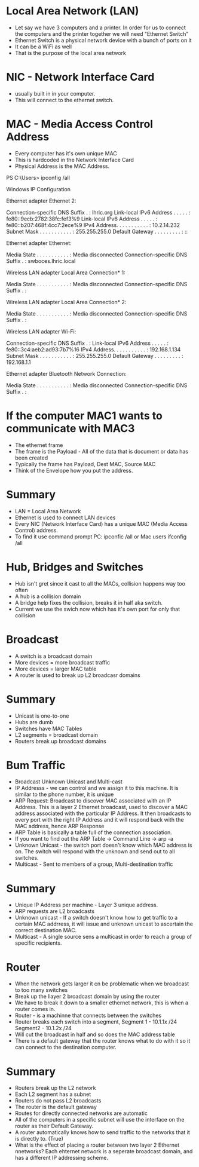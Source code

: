 # Local Area Network (LAN)
- Let say we have 3 computers and a printer. In order for us to connect the computers and the printer together we will need "Ethernet Switch"
- Ethernet Switch is a physical network device with a bunch of ports on it
- It can be a WiFi as well
- That is the purpose of the local area network

# NIC - Network Interface Card
- usually built in in your computer. 
- This will connect to the ethernet switch.

# MAC - Media Access Control Address
- Every computer has it's own unique MAC 
- This is hardcoded in the Network Interface Card
- Physical Address is the MAC Address. 

PS C:\Users> ipconfig /all

Windows IP Configuration


Ethernet adapter Ethernet 2:

   Connection-specific DNS Suffix  . : lhric.org
   Link-local IPv6 Address . . . . . : fe80::9ecb:2782:38fc:fef3%9
   Link-local IPv6 Address . . . . . : fe80::b207:468f:4cc7:2ece%9
   IPv4 Address. . . . . . . . . . . : 10.2.14.232
   Subnet Mask . . . . . . . . . . . : 255.255.255.0
   Default Gateway . . . . . . . . . : ::

Ethernet adapter Ethernet:

   Media State . . . . . . . . . . . : Media disconnected
   Connection-specific DNS Suffix  . : swboces.lhric.local

Wireless LAN adapter Local Area Connection* 1:

   Media State . . . . . . . . . . . : Media disconnected
   Connection-specific DNS Suffix  . :

Wireless LAN adapter Local Area Connection* 2:

   Media State . . . . . . . . . . . : Media disconnected
   Connection-specific DNS Suffix  . : 

Wireless LAN adapter Wi-Fi:

   Connection-specific DNS Suffix  . :
   Link-local IPv6 Address . . . . . : fe80::3c4:aeb2:ad93:7b7%16
   IPv4 Address. . . . . . . . . . . : 192.168.1.134
   Subnet Mask . . . . . . . . . . . : 255.255.255.0
   Default Gateway . . . . . . . . . : 192.168.1.1

Ethernet adapter Bluetooth Network Connection:

   Media State . . . . . . . . . . . : Media disconnected
   Connection-specific DNS Suffix  . :

# If the computer MAC1 wants to communicate with MAC3
- The ethernet frame 
- The frame is the Payload - All of the data that is document or data has been created
- Typically the frame has Payload, Dest MAC, Source MAC
- Think of the Envelope how you put the address. 

# Summary
- LAN = Local Area Network
- Ethernet is used to connect LAN devices
- Every NIC (Network Interface Card) has a unique MAC (Media Access Control) address.
- To find it use command prompt PC: ipconfic /all or Mac users ifconfig /all

# Hub, Bridges and Switches
- Hub isn't gret since it cast to all the MACs, collision happens way too often
- A hub is a collision domain
- A bridge help fixes the collision, breaks it in half aka switch.
- Current we use the swich now which has it's own port for only that collision

# Broadcast 
- A switch is a broadcast domain
- More devices = more broadcast traffic
- More devices = larger MAC table
- A router is used to break up L2 broadcasr domains


# Summary
- Unicast is one-to-one
- Hubs are dumb
- Switches have MAC Tables
- L2 segments = broadcast domain
- Routers break up broadcast domains

# Bum Traffic
- Broadcast Unknown Unicast and Multi-cast
- IP Addresss - we can control and we assign it to this machine. It is similar to the phone number, it is unique
- ARP Request: Broadcast to discover MAC associated with an IP Address. This is a layer 2 Ethernet broadcast, used to discover a MAC address associated with the particular IP Address. It then broadcasts to every port with the right IP Address and it will respond back with the MAC address, hence ARP Response
- ARP Table is basically a table full of the connection association.
- If you want to find out the ARP Table -> Command Line -> arp -a
- Unknown Unicast - the switch port doesn't know which MAC address is on. The switch will respond with the unknown and send out to all switches. 
- Multicast - Sent to members of a group, Multi-destination traffic
# Summary
- Unique IP Address per machine - Layer 3 unique address. 
- ARP requests are L2 broadcasts
- Unknown unicast - If a switch doesn't know how to get traffic to a certain MAC addrress, it will issue and unknown unicast to ascertain the correct destination MAC. 
- Multicast - A single source sens a multicast in order to reach a group of specific recipients. 


# Router
- When the network gets larger it cn be problematic when we broadcast to too many switches
- Break up the llayer 2 broadcast domain by using the router
- We have to break it down to a smaller ethernet network, this is when a router comes in. 
- Router - is a machinne that connects between the switches
- Router breaks each switch into a segment, Segment 1 - 10.1.1x /24 Segment2 - 10.1.2x /24
- Will cut the broadcast in half and so does the MAC address table
- There is a default gateway that the router knows what to do with it so it can connect to the destination computer. 

# Summary
- Routers break up the L2 network
- Each L2 segment has a subnet
- Routers do not pass L2 broadcasts
- The router is the default gateway
- Routes for directly connected networks are automatic
- All of the computers in a specific subnet will use the interface on the router as their Default Gateway.
- A router automatically knows how to send traffic to the networks that it is directly to. (True)
- What is the effect of placing a router between two layer 2 Ethernet nnetworks? Each ehternet network is a seperate broadcast domain, and has a different IP addressing scheme. 
